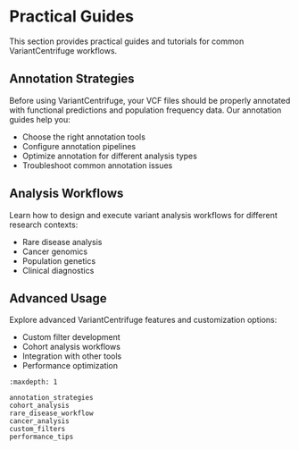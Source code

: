 # Practical Guides

This section provides practical guides and tutorials for common VariantCentrifuge workflows.

## Annotation Strategies

Before using VariantCentrifuge, your VCF files should be properly annotated with functional predictions and population frequency data. Our annotation guides help you:

- Choose the right annotation tools
- Configure annotation pipelines  
- Optimize annotation for different analysis types
- Troubleshoot common annotation issues

## Analysis Workflows

Learn how to design and execute variant analysis workflows for different research contexts:

- Rare disease analysis
- Cancer genomics
- Population genetics
- Clinical diagnostics

## Advanced Usage

Explore advanced VariantCentrifuge features and customization options:

- Custom filter development
- Cohort analysis workflows
- Integration with other tools
- Performance optimization

```{toctree}
:maxdepth: 1

annotation_strategies
cohort_analysis
rare_disease_workflow
cancer_analysis
custom_filters
performance_tips
```